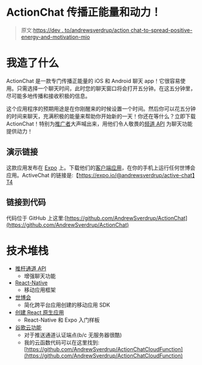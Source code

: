 # ActionChat 传播正能量和动力！

> 原文:[https://dev . to/andrewsverdrup/action chat-to-spread-positive-energy-and-motivation-mio](https://dev.to/andrewsverdrup/actionchat-to-spread-positive-energy-and-motivation-mio)

# [](#what-i-built)我造了什么

ActionChat 是一款专门传播正能量的 iOS 和 Android 聊天 app！它很容易使用。只需选择一个聊天时间，此时您的聊天窗口将会打开五分钟。在这五分钟里，尽可能多地传播和接收积极的信息。

这个应用程序的预期用途是在你刚醒来的时候设置一个时间。然后你可以花五分钟的时间来聊天，充满积极的能量来帮助你开始新的一天！你还在等什么？立即下载 ActionChat！特别为[推广者](https://pusher.com/)大声喊出来，用他们令人敬畏的[频道 API](https://pusher.com/channels) 为聊天功能提供动力！

## [](#demo-link)演示链接

这款应用发布在 [Expo](https://expo.io/) 上。下载他们的[客户端应用](https://expo.io/tools#client)，在你的手机上运行任何世博会应用。ActiveChat 的链接是:【https://expo.io/@andrewsverdrup/active-chat】T4

## [](#link-to-code)链接到代码

代码位于 GitHub 上这里:[https://github.com/AndrewSverdrup/ActionChat](https://github.com/AndrewSverdrup/ActionChat)

# [](#tech-stack)技术堆栈

*   [推杆通道 API](https://pusher.com/channels)
    *   增强聊天功能
*   [React-Native](https://facebook.github.io/react-native/)
    *   移动应用框架
*   [世博会](https://expo.io/)
    *   简化跨平台应用创建的移动应用 SDK
*   [创建 React 原生应用](https://github.com/react-community/create-react-native-app)
    *   React-Native 和 Expo 入门样板
*   [谷歌云功能](https://cloud.google.com/functions/)
    *   对于推送通道认证端点(b/c 无服务器很酷)
    *   我的云函数代码可以在这里找到:[https://github.com/AndrewSverdrup/ActionChatCloudFunction](https://github.com/AndrewSverdrup/ActionChatCloudFunction)